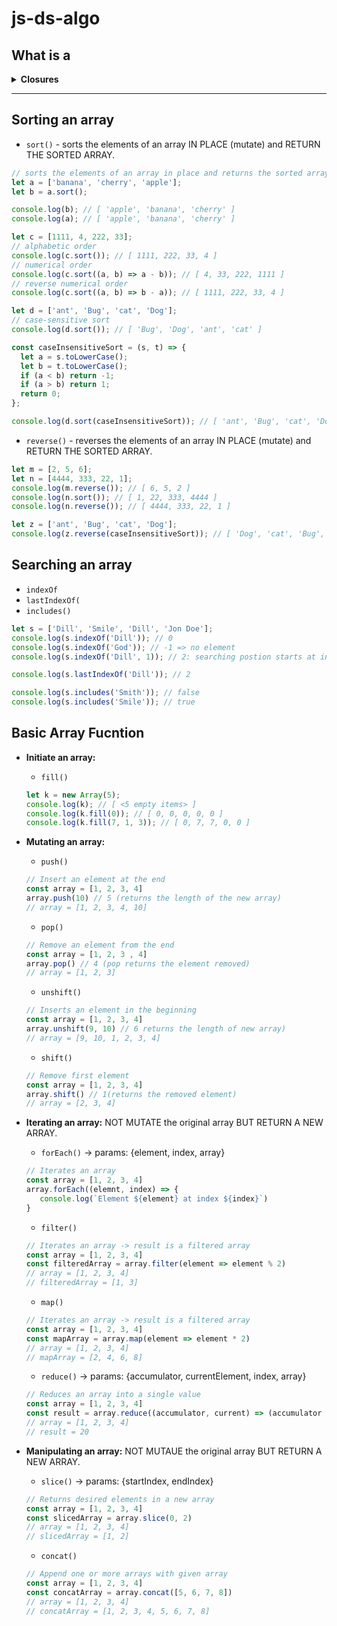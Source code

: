 # js-ds-algo

## What is a
<details>
  <summary><b>Closures</b></summary>
  
| **What**        | **When**          |
| :------------- | :------------- | 
| **Closures** - a function defined within another function. The inner function has access to the outer function’s variables and parameters. | =>`Provides object data hiding and encapsulation.`<br>=>`Function Factories` | 

  - **Example 1:** `Data hiding and encapsulation`
  ```javascript
  var makeCounter = function() {
    var privateCounter = 0;
    function changeBy(val) {
      privateCounter += val;
    }
    return {
      increment: function() {
        changeBy(1);
      },

      decrement: function() {
        changeBy(-1);
      },

      value: function() {
        return privateCounter;
      }
    }
  };

  var counter1 = makeCounter();
  var counter2 = makeCounter();

  alert(counter1.value());  // 0.

  counter1.increment();
  counter1.increment();
  alert(counter1.value()); // 2.

  counter1.decrement();
  alert(counter1.value()); // 1.
  alert(counter2.value()); // 0.
  ```
  
  - **Example 2:** `Function Factories`
  ```javascript
  function makeAdder(x) {
    return function(y) {
      return x + y;
    };
  }

  var add5 = makeAdder(5);
  var add10 = makeAdder(10);

  console.log(add5(2));  // 7
  console.log(add10(2)); // 12
  ```
  - Reference
    - https://medium.com/@dis_is_patrick/practical-uses-for-closures-c65640ae7304
    - https://developer.mozilla.org/en-US/docs/Web/JavaScript/Closures
    
</details>  
  
 ---

## Sorting an array
  - `sort()` - sorts the elements of an array IN PLACE (mutate) and RETURN THE SORTED ARRAY.
  ```javascript
  // sorts the elements of an array in place and returns the sorted array.
  let a = ['banana', 'cherry', 'apple'];
  let b = a.sort();

  console.log(b); // [ 'apple', 'banana', 'cherry' ]
  console.log(a); // [ 'apple', 'banana', 'cherry' ]
  ```

  ```javascript
  let c = [1111, 4, 222, 33];
  // alphabetic order
  console.log(c.sort()); // [ 1111, 222, 33, 4 ]
  // numerical order
  console.log(c.sort((a, b) => a - b)); // [ 4, 33, 222, 1111 ]
  // reverse numerical order
  console.log(c.sort((a, b) => b - a)); // [ 1111, 222, 33, 4 ]
  ```

  ```javascript
  let d = ['ant', 'Bug', 'cat', 'Dog'];
  // case-sensitive sort
  console.log(d.sort()); // [ 'Bug', 'Dog', 'ant', 'cat' ]

  const caseInsensitiveSort = (s, t) => {
    let a = s.toLowerCase();
    let b = t.toLowerCase();
    if (a < b) return -1;
    if (a > b) return 1;
    return 0;
  };

  console.log(d.sort(caseInsensitiveSort)); // [ 'ant', 'Bug', 'cat', 'Dog' ]
  ```
  
  - `reverse()` - reverses the elements of an array IN PLACE (mutate) and RETURN THE SORTED ARRAY.
  ```javascript
  let m = [2, 5, 6];
  let n = [4444, 333, 22, 1];
  console.log(m.reverse()); // [ 6, 5, 2 ]
  console.log(n.sort()); // [ 1, 22, 333, 4444 ]
  console.log(n.reverse()); // [ 4444, 333, 22, 1 ]

  let z = ['ant', 'Bug', 'cat', 'Dog'];
  console.log(z.reverse(caseInsensitiveSort)); // [ 'Dog', 'cat', 'Bug', 'ant' ]
  ```
 

## Searching an array
  - `indexOf`
  - `lastIndexOf(`
  - `includes()`
  ```javascript
  let s = ['Dill', 'Smile', 'Dill', 'Jon Doe'];
  console.log(s.indexOf('Dill')); // 0
  console.log(s.indexOf('God')); // -1 => no element
  console.log(s.indexOf('Dill', 1)); // 2: searching postion starts at index 1
  
  console.log(s.lastIndexOf('Dill')); // 2
  
  console.log(s.includes('Smith')); // false
  console.log(s.includes('Smile')); // true
  ```

## Basic Array Fucntion 
- **Initiate an array:**
  - `fill()`
  ```javascript
  let k = new Array(5);
  console.log(k); // [ <5 empty items> ]
  console.log(k.fill(0)); // [ 0, 0, 0, 0, 0 ]
  console.log(k.fill(7, 1, 3)); // [ 0, 7, 7, 0, 0 ]
  ```

- **Mutating an array:** 
  - `push()`
  ```javascript
  // Insert an element at the end
  const array = [1, 2, 3, 4]
  array.push(10) // 5 (returns the length of the new array)
  // array = [1, 2, 3, 4, 10]
  ```
  
  - `pop()`
  ```javascript
  // Remove an element from the end
  const array = [1, 2, 3 , 4]
  array.pop() // 4 (pop returns the element removed)
  // array = [1, 2, 3]
  ```
  
  - `unshift()`
  ```javascript
  // Inserts an element in the beginning
  const array = [1, 2, 3, 4]
  array.unshift(9, 10) // 6 returns the length of new array)
  // array = [9, 10, 1, 2, 3, 4] 
  ```
  
  - `shift()`
  ```javascript
  // Remove first element
  const array = [1, 2, 3, 4]
  array.shift() // 1(returns the removed element)
  // array = [2, 3, 4]
  ```

- **Iterating an array:**  NOT MUTATE the original array BUT RETURN A NEW ARRAY.
  - `forEach()` -> params: {element, index, array}
  ```javascript
  // Iterates an array
  const array = [1, 2, 3, 4]
  array.forEach((elemnt, index) => {
     console.log(`Element ${element} at index ${index}`)
  }
  ```
  
  - `filter()`
  ```javascript
  // Iterates an array -> result is a filtered array
  const array = [1, 2, 3, 4]
  const filteredArray = array.filter(element => element % 2)
  // array = [1, 2, 3, 4]
  // filteredArray = [1, 3]
  ```
  
  - `map()`
  ```javascript
  // Iterates an array -> result is a filtered array
  const array = [1, 2, 3, 4]
  const mapArray = array.map(element => element * 2)
  // array = [1, 2, 3, 4]
  // mapArray = [2, 4, 6, 8]
  ```
  
  - `reduce()` -> params: {accumulator, currentElement, index, array}
  ```javascript
  // Reduces an array into a single value 
  const array = [1, 2, 3, 4]
  const result = array.reduce((accumulator, current) => (accumulator + current), 10)
  // array = [1, 2, 3, 4]
  // result = 20
  ```
  
  
- **Manipulating an array:**  NOT MUTAUE the original array BUT RETURN A NEW ARRAY.
  - `slice()` -> params: {startIndex, endIndex}
  ```javascript
  // Returns desired elements in a new array
  const array = [1, 2, 3, 4]
  const slicedArray = array.slice(0, 2)
  // array = [1, 2, 3, 4]
  // slicedArray = [1, 2]
  ```
  
  - `concat()`
  ```javascript
  // Append one or more arrays with given array
  const array = [1, 2, 3, 4]
  const concatArray = array.concat([5, 6, 7, 8])
  // array = [1, 2, 3, 4]
  // concatArray = [1, 2, 3, 4, 5, 6, 7, 8]
  ```
